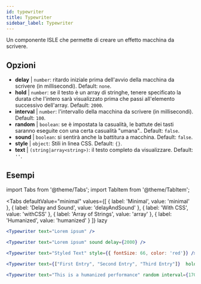 ```yaml
---
id: typewriter 
title: Typewriter
sidebar_label: Typewriter
---
```


Un componente ISLE che permette di creare un effetto macchina da scrivere.

## Opzioni

* __delay__ | `number`: ritardo iniziale prima dell'avvio della macchina da scrivere (in millisecondi). Default: `none`.
* __hold__ | `number`: se il testo è un array di stringhe, tenere specificato la durata che l'intero sarà visualizzato prima che passi all'elemento successivo dell'array. Default: `2000`.
* __interval__ | `number`: l'intervallo della macchina da scrivere (in millisecondi). Default: `100`.
* __random__ | `boolean`: se è impostata la casualità, le battute dei tasti saranno eseguite con una certa casualità "umana".. Default: `false`.
* __sound__ | `boolean`: si sentirà anche la battitura a macchina. Default: `false`.
* __style__ | `object`: Stili in linea CSS. Default: `{}`.
* __text__ | `(string|array<string>)`: il testo completo da visualizzare. Default: `''`.


## Esempi

import Tabs from '@theme/Tabs';
import TabItem from '@theme/TabItem';

<Tabs
    defaultValue="minimal"
    values={[
        { label: 'Minimal', value: 'minimal' },
        { label: 'Delay and Sound', value: 'delayAndSound' },
        { label: 'With CSS', value: 'withCSS' },
        { label: 'Array of Strings', value: 'array' },
        { label: 'Humanized', value: 'humanized' }
    ]}
    lazy
>

<TabItem value="minimal">

```jsx live
<Typewriter text="Lorem ipsum" />
```

</TabItem>

<TabItem value="delayAndSound">

```jsx live
<Typewriter text="Lorem ipsum" sound delay={2000} />
```

</TabItem>

<TabItem value="withCSS">

```jsx live
<Typewriter text="Styled Text" style={{ fontSize: 66, color: 'red'}} />
```

</TabItem>

<TabItem value="array">

```jsx live
<Typewriter text={["First Entry", "Second Entry", "Third Entry"]}  hold={2000} />
```

</TabItem>

<TabItem value="humanized">

```jsx live
<Typewriter text="This is a humanized performance" random interval={170} />
```

</TabItem>

</Tabs>

